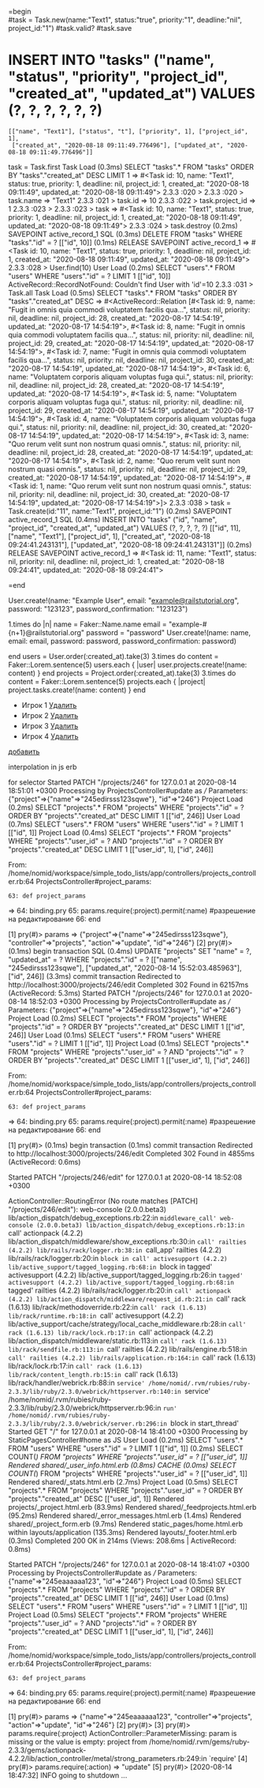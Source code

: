 =begin  
  #task = Task.new(name:"Text1", status:"true", priority:"1", deadline:"nil", project_id:"1")
  #task.valid?
  #task.save
  # INSERT INTO "tasks" ("name", "status", "priority", "project_id", "created_at", "updated_at") VALUES (?, ?, ?, ?, ?, ?)
    [["name", "Text1"], ["status", "t"], ["priority", 1], ["project_id", 1],
     ["created_at", "2020-08-18 09:11:49.776496"], ["updated_at", "2020-08-18 09:11:49.776496"]]
  task = Task.first
  Task Load (0.3ms)  SELECT  "tasks".* FROM "tasks"  ORDER BY "tasks"."created_at" DESC LIMIT 1
 => #<Task id: 10, name: "Text1", status: true, priority: 1, deadline: nil, project_id: 1, created_at: "2020-08-18 09:11:49", updated_at: "2020-08-18 09:11:49"> 
2.3.3 :020 > 
  2.3.3 :020 > task.name
 => "Text1" 
2.3.3 :021 > task.id
 => 10 
2.3.3 :022 > task.project_id
 => 1 
2.3.3 :023 > 
2.3.3 :023 > task
 => #<Task id: 10, name: "Text1", status: true, priority: 1, deadline: nil, project_id: 1, created_at: "2020-08-18 09:11:49", updated_at: "2020-08-18 09:11:49"> 
2.3.3 :024 > task.destroy
   (0.2ms)  SAVEPOINT active_record_1
  SQL (0.3ms)  DELETE FROM "tasks" WHERE "tasks"."id" = ?  [["id", 10]]
   (0.1ms)  RELEASE SAVEPOINT active_record_1
 => #<Task id: 10, name: "Text1", status: true, priority: 1, deadline: nil, project_id: 1, created_at: "2020-08-18 09:11:49", updated_at: "2020-08-18 09:11:49"> 
2.3.3 :028 > User.find(10)
  User Load (0.2ms)  SELECT  "users".* FROM "users" WHERE "users"."id" = ? LIMIT 1  [["id", 10]]
ActiveRecord::RecordNotFound: Couldn't find User with 'id'=10
2.3.3 :031 > Task.all
  Task Load (0.5ms)  SELECT "tasks".* FROM "tasks"  ORDER BY "tasks"."created_at" DESC
 => #<ActiveRecord::Relation [#<Task id: 9, name: "Fugit in omnis quia commodi voluptatem facilis qua...", status: nil, priority: nil, deadline: nil, project_id: 28, created_at: "2020-08-17 14:54:19", updated_at: "2020-08-17 14:54:19">,
                              #<Task id: 8, name: "Fugit in omnis quia commodi voluptatem facilis qua...", status: nil, priority: nil, deadline: nil, project_id: 29, created_at: "2020-08-17 14:54:19", updated_at: "2020-08-17 14:54:19">, #<Task id: 7, name: "Fugit in omnis quia commodi voluptatem facilis qua...", status: nil, priority: nil, deadline: nil, project_id: 30, created_at: "2020-08-17 14:54:19", updated_at: "2020-08-17 14:54:19">, #<Task id: 6, name: "Voluptatem corporis aliquam voluptas fuga qui.", status: nil, priority: nil, deadline: nil, project_id: 28, created_at: "2020-08-17 14:54:19", updated_at: "2020-08-17 14:54:19">, #<Task id: 5, name: "Voluptatem corporis aliquam voluptas fuga qui.", status: nil, priority: nil, deadline: nil, project_id: 29, created_at: "2020-08-17 14:54:19", updated_at: "2020-08-17 14:54:19">, #<Task id: 4, name: "Voluptatem corporis aliquam voluptas fuga qui.", status: nil, priority: nil, deadline: nil, project_id: 30, created_at: "2020-08-17 14:54:19", updated_at: "2020-08-17 14:54:19">, #<Task id: 3, name: "Quo rerum velit sunt non nostrum quasi omnis.", status: nil, priority: nil, deadline: nil, project_id: 28, created_at: "2020-08-17 14:54:19", updated_at: "2020-08-17 14:54:19">, #<Task id: 2, name: "Quo rerum velit sunt non nostrum quasi omnis.", status: nil, priority: nil, deadline: nil, project_id: 29, created_at: "2020-08-17 14:54:19", updated_at: "2020-08-17 14:54:19">, #<Task id: 1, name: "Quo rerum velit sunt non nostrum quasi omnis.", status: nil, priority: nil, deadline: nil, project_id: 30, created_at: "2020-08-17 14:54:19", updated_at: "2020-08-17 14:54:19">]> 
2.3.3 :038 > task = Task.create(id:"11", name:"Text1", project_id:"1")
   (0.2ms)  SAVEPOINT active_record_1
  SQL (0.4ms)  INSERT INTO "tasks" ("id", "name", "project_id", "created_at", "updated_at") VALUES (?, ?, ?, ?, ?)  [["id", 11], ["name", "Text1"], ["project_id", 1], ["created_at", "2020-08-18 09:24:41.243131"], ["updated_at", "2020-08-18 09:24:41.243131"]]
   (0.2ms)  RELEASE SAVEPOINT active_record_1
 => #<Task id: 11, name: "Text1", status: nil, priority: nil, deadline: nil, project_id: 1, created_at: "2020-08-18 09:24:41", updated_at: "2020-08-18 09:24:41"> 


=end

User.create!(name:  "Example User",
             email: "example@railstutorial.org",
             password:              "123123",
             password_confirmation: "123123")

1.times do |n|
  name  = Faker::Name.name
  email = "example-#{n+1}@railstutorial.org"
  password = "password"
  User.create!(name:  name,
               email: email,
               password:              password,
               password_confirmation: password)

end
users = User.order(:created_at).take(3)
3.times do
  content = Faker::Lorem.sentence(5)
  users.each { |user| user.projects.create!(name: content) }
end
projects = Project.order(:created_at).take(3)
3.times do
  content = Faker::Lorem.sentence(5)
  projects.each { |project| project.tasks.create!(name: content) }
end

<style>
.example
{
display:block;
width: 200px;
}
.example li
{
margin: 4px;
}
</style>
<script>
$(document).ready(function () {
$("body").on("click", ".remove-button", function () {
      $(this).parent().remove();
    });

$("body").on("click", ".create-button", function () {
      var countPlayers = $('.example li').length;
      var player = '<li>Игрок ' + (countPlayers+1)  + 
      ' <a href="javascript: return false;" class="remove-button right">Удалить</a></li>';
      $('.example').append(player);
    });
});
</script>
<ul class="example">
<li>Игрок 1 <a href="javascript: return false;" class="remove-button right">Удалить</a></li>
<li>Игрок 2 <a href="javascript: return false;" class="remove-button right">Удалить</a></li>
<li>Игрок 3 <a href="javascript: return false;" class="remove-button right">Удалить</a></li>
<li>Игрок 4 <a href="javascript: return false;" class="remove-button right">Удалить</a></li>
</ul>
<a href="javascript: return false;" class="create-button">добавить</a>


interpolation in js erb


for selector
Started PATCH "/projects/246" for 127.0.0.1 at 2020-08-14 18:51:01 +0300
Processing by ProjectsController#update as */*
  Parameters: {"project"=>{"name"=>"245edirsss123sqwe"}, "id"=>"246"}
  Project Load (0.2ms)  SELECT  "projects".* FROM "projects" WHERE "projects"."id" = ?  ORDER BY "projects"."created_at" DESC LIMIT 1  [["id", 246]]
  User Load (0.7ms)  SELECT  "users".* FROM "users" WHERE "users"."id" = ? LIMIT 1  [["id", 1]]
  Project Load (0.4ms)  SELECT  "projects".* FROM "projects" WHERE "projects"."user_id" = ? AND "projects"."id" = ?  ORDER BY "projects"."created_at" DESC LIMIT 1  [["user_id", 1], ["id", 246]]

From: /home/nomid/workspace/simple_todo_lists/app/controllers/projects_controller.rb:64 ProjectsController#project_params:

    63: def project_params
 => 64:   binding.pry
    65:   params.require(:project).permit(:name) #разрешение на редактирование
    66: end

[1] pry(#<ProjectsController>)> params
=> {"project"=>{"name"=>"245edirsss123sqwe"},
 "controller"=>"projects",
 "action"=>"update",
 "id"=>"246"}
[2] pry(#<ProjectsController>)> 
   (0.1ms)  begin transaction
  SQL (0.4ms)  UPDATE "projects" SET "name" = ?, "updated_at" = ? WHERE "projects"."id" = ?  [["name", "245edirsss123sqwe"], ["updated_at", "2020-08-14 15:52:03.485963"], ["id", 246]]
   (3.3ms)  commit transaction
Redirected to http://localhost:3000/projects/246/edit
Completed 302 Found in 62157ms (ActiveRecord: 5.3ms)
Started PATCH "/projects/246" for 127.0.0.1 at 2020-08-14 18:52:03 +0300
Processing by ProjectsController#update as */*
  Parameters: {"project"=>{"name"=>"245edirsss123sqwe"}, "id"=>"246"}
  Project Load (0.2ms)  SELECT  "projects".* FROM "projects" WHERE "projects"."id" = ?  ORDER BY "projects"."created_at" DESC LIMIT 1  [["id", 246]]
  User Load (0.1ms)  SELECT  "users".* FROM "users" WHERE "users"."id" = ? LIMIT 1  [["id", 1]]
  Project Load (0.1ms)  SELECT  "projects".* FROM "projects" WHERE "projects"."user_id" = ? AND "projects"."id" = ?  ORDER BY "projects"."created_at" DESC LIMIT 1  [["user_id", 1], ["id", 246]]

From: /home/nomid/workspace/simple_todo_lists/app/controllers/projects_controller.rb:64 ProjectsController#project_params:

    63: def project_params
 => 64:   binding.pry
    65:   params.require(:project).permit(:name) #разрешение на редактирование
    66: end

[1] pry(#<ProjectsController>)> 
   (0.1ms)  begin transaction
   (0.1ms)  commit transaction
Redirected to http://localhost:3000/projects/246/edit
Completed 302 Found in 4855ms (ActiveRecord: 0.6ms)


Started PATCH "/projects/246/edit" for 127.0.0.1 at 2020-08-14 18:52:08 +0300

ActionController::RoutingError (No route matches [PATCH] "/projects/246/edit"):
  web-console (2.0.0.beta3) lib/action_dispatch/debug_exceptions.rb:22:in `middleware_call'
  web-console (2.0.0.beta3) lib/action_dispatch/debug_exceptions.rb:13:in `call'
  actionpack (4.2.2) lib/action_dispatch/middleware/show_exceptions.rb:30:in `call'
  railties (4.2.2) lib/rails/rack/logger.rb:38:in `call_app'
  railties (4.2.2) lib/rails/rack/logger.rb:20:in `block in call'
  activesupport (4.2.2) lib/active_support/tagged_logging.rb:68:in `block in tagged'
  activesupport (4.2.2) lib/active_support/tagged_logging.rb:26:in `tagged'
  activesupport (4.2.2) lib/active_support/tagged_logging.rb:68:in `tagged'
  railties (4.2.2) lib/rails/rack/logger.rb:20:in `call'
  actionpack (4.2.2) lib/action_dispatch/middleware/request_id.rb:21:in `call'
  rack (1.6.13) lib/rack/methodoverride.rb:22:in `call'
  rack (1.6.13) lib/rack/runtime.rb:18:in `call'
  activesupport (4.2.2) lib/active_support/cache/strategy/local_cache_middleware.rb:28:in `call'
  rack (1.6.13) lib/rack/lock.rb:17:in `call'
  actionpack (4.2.2) lib/action_dispatch/middleware/static.rb:113:in `call'
  rack (1.6.13) lib/rack/sendfile.rb:113:in `call'
  railties (4.2.2) lib/rails/engine.rb:518:in `call'
  railties (4.2.2) lib/rails/application.rb:164:in `call'
  rack (1.6.13) lib/rack/lock.rb:17:in `call'
  rack (1.6.13) lib/rack/content_length.rb:15:in `call'
  rack (1.6.13) lib/rack/handler/webrick.rb:88:in `service'
  /home/nomid/.rvm/rubies/ruby-2.3.3/lib/ruby/2.3.0/webrick/httpserver.rb:140:in `service'
  /home/nomid/.rvm/rubies/ruby-2.3.3/lib/ruby/2.3.0/webrick/httpserver.rb:96:in `run'
  /home/nomid/.rvm/rubies/ruby-2.3.3/lib/ruby/2.3.0/webrick/server.rb:296:in `block in start_thread'
Started GET "/" for 127.0.0.1 at 2020-08-14 18:41:00 +0300
Processing by StaticPagesController#home as JS
  User Load (0.2ms)  SELECT  "users".* FROM "users" WHERE "users"."id" = ? LIMIT 1  [["id", 1]]
   (0.2ms)  SELECT COUNT(*) FROM "projects" WHERE "projects"."user_id" = ?  [["user_id", 1]]
  Rendered shared/_user_info.html.erb (0.8ms)
  CACHE (0.0ms)  SELECT COUNT(*) FROM "projects" WHERE "projects"."user_id" = ?  [["user_id", 1]]
  Rendered shared/_stats.html.erb (2.7ms)
  Project Load (0.5ms)  SELECT "projects".* FROM "projects" WHERE "projects"."user_id" = ?  ORDER BY "projects"."created_at" DESC  [["user_id", 1]]
  Rendered projects/_project.html.erb (83.9ms)
  Rendered shared/_feedprojects.html.erb (95.2ms)
  Rendered shared/_error_messages.html.erb (1.4ms)
  Rendered shared/_project_form.erb (9.7ms)
  Rendered static_pages/home.html.erb within layouts/application (135.3ms)
  Rendered layouts/_footer.html.erb (0.3ms)
Completed 200 OK in 214ms (Views: 208.6ms | ActiveRecord: 0.8ms)


Started PATCH "/projects/246" for 127.0.0.1 at 2020-08-14 18:41:07 +0300
Processing by ProjectsController#update as */*
  Parameters: {"name"=>"245eaaaaaa123", "id"=>"246"}
  Project Load (0.5ms)  SELECT  "projects".* FROM "projects" WHERE "projects"."id" = ?  ORDER BY "projects"."created_at" DESC LIMIT 1  [["id", 246]]
  User Load (0.1ms)  SELECT  "users".* FROM "users" WHERE "users"."id" = ? LIMIT 1  [["id", 1]]
  Project Load (0.5ms)  SELECT  "projects".* FROM "projects" WHERE "projects"."user_id" = ? AND "projects"."id" = ?  ORDER BY "projects"."created_at" DESC LIMIT 1  [["user_id", 1], ["id", 246]]

From: /home/nomid/workspace/simple_todo_lists/app/controllers/projects_controller.rb:64 ProjectsController#project_params:

    63: def project_params
 => 64:   binding.pry
    65:   params.require(:project).permit(:name) #разрешение на редактирование
    66: end

[1] pry(#<ProjectsController>)> params
=> {"name"=>"245eaaaaaa123",
 "controller"=>"projects",
 "action"=>"update",
 "id"=>"246"}
[2] pry(#<ProjectsController>)> 
[3] pry(#<ProjectsController>)> params.require(:project)
ActionController::ParameterMissing: param is missing or the value is empty: project
from /home/nomid/.rvm/gems/ruby-2.3.3/gems/actionpack-4.2.2/lib/action_controller/metal/strong_parameters.rb:249:in `require'
[4] pry(#<ProjectsController>)> params.require(:action)
=> "update"
[5] pry(#<ProjectsController>)> [2020-08-14 18:47:32] INFO  going to shutdown ...
